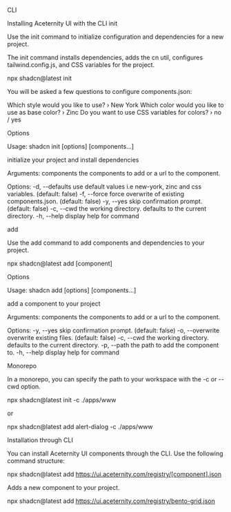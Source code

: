 CLI

Installing Aceternity UI with the CLI
init

Use the init command to initialize configuration and dependencies for a new project.

The init command installs dependencies, adds the cn util, configures tailwind.config.js, and CSS variables for the project.

npx shadcn@latest init

You will be asked a few questions to configure components.json:

Which style would you like to use? › New York
Which color would you like to use as base color? › Zinc
Do you want to use CSS variables for colors? › no / yes

Options

Usage: shadcn init [options] [components...]

initialize your project and install dependencies

Arguments:
components the components to add or a url to the component.

Options:
-d, --defaults use default values i.e new-york, zinc and css variables. (default: false)
-f, --force force overwrite of existing components.json. (default: false)
-y, --yes skip confirmation prompt. (default: false)
-c, --cwd <cwd> the working directory. defaults to the current directory.
-h, --help display help for command

add

Use the add command to add components and dependencies to your project.

npx shadcn@latest add [component]

Options

Usage: shadcn add [options] [components...]

add a component to your project

Arguments:
components the components to add or a url to the component.

Options:
-y, --yes skip confirmation prompt. (default: false)
-o, --overwrite overwrite existing files. (default: false)
-c, --cwd <cwd> the working directory. defaults to the current directory.
-p, --path <path> the path to add the component to.
-h, --help display help for command

Monorepo

In a monorepo, you can specify the path to your workspace with the -c or --cwd option.

npx shadcn@latest init -c ./apps/www

or

npx shadcn@latest add alert-dialog -c ./apps/www

Installation through CLI

You can install Aceternity UI components through the CLI. Use the following command structure:

npx shadcn@latest add https://ui.aceternity.com/registry/[component].json

Adds a new component to your project.

npx shadcn@latest add https://ui.aceternity.com/registry/bento-grid.json
